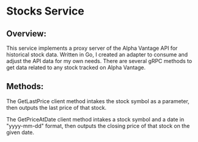 # Stocks Service

## Overview:
This service implements a proxy server of the Alpha Vantage API for historical stock data. Written in Go, I created an adapter to consume and adjust the API data for my own needs. There are several gRPC methods to get data related to any stock tracked on Alpha Vantage.


## Methods:
The GetLastPrice client method intakes the stock symbol as a parameter, then outputs the last price of that stock.

The GetPriceAtDate client method intakes a stock symbol and a date in "yyyy-mm-dd" format, then outputs the closing price of that stock on the given date.

